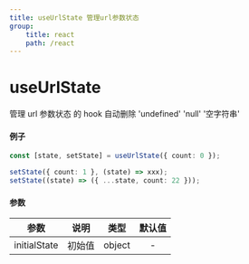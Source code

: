 ```yaml
---
title: useUrlState 管理url参数状态
group:
    title: react
    path: /react
---
```


# useUrlState

管理 url 参数状态 的 hook 自动删除 'undefined' 'null' '空字符串'

#### 例子

```ts
const [state, setState] = useUrlState({ count: 0 });

setState({ count: 1 }, (state) => xxx);
setState((state) => ({ ...state, count: 22 }));
```

#### 参数

|     参数     |  说明  |  类型  | 默认值 |
| :----------: | :----: | :----: | :----: |
| initialState | 初始值 | object |   -    |
